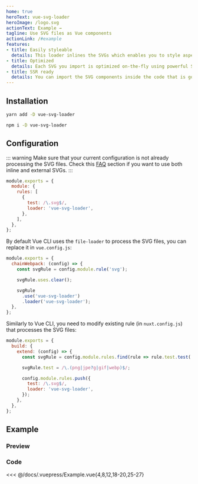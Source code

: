 ```yaml
---
home: true
heroText: vue-svg-loader
heroImage: /logo.svg
actionText: Example →
tagline: Use SVG files as Vue components
actionLink: /#example
features:
- title: Easily styleable
  details: This loader inlines the SVGs which enables you to style aspects like for example stroke/fill color.
- title: Optimized
  details: Each SVG you import is optimized on-the-fly using powerful SVGO without you having to do anything.
- title: SSR ready
  details: You can import the SVG components inside the code that is going to be rendered on the server side.
---
```


## Installation

<Tabs>
<Tab name="yarn">

``` bash
yarn add -D vue-svg-loader
```

</Tab>
<Tab name="npm">

``` bash
npm i -D vue-svg-loader
```

</Tab>
</Tabs>

## Configuration

<Tabs>
<Tab name="webpack">

::: warning
Make sure that your current configuration is not already processing the SVG files.
Check this [FAQ](/faq.html#how-to-use-both-inline-and-external-svgs) section if you want to use both inline and external SVGs.
:::

``` js
module.exports = {
  module: {
    rules: [
      {
        test: /\.svg$/,
        loader: 'vue-svg-loader',
      },
    ],
  },
};
```

</Tab>
<Tab name="Vue CLI">

By default Vue CLI uses the `file-loader` to process the SVG files, you can replace it in `vue.config.js`:

``` js
module.exports = {
  chainWebpack: (config) => {
    const svgRule = config.module.rule('svg');

    svgRule.uses.clear();

    svgRule
      .use('vue-svg-loader')
      .loader('vue-svg-loader');
  },
};
```

</Tab>
<Tab name="Nuxt.js">

Similarly to Vue CLI, you need to modify existing rule (in `nuxt.config.js`) that processes the SVG files:

``` js
module.exports = {
  build: {
    extend: (config) => {
      const svgRule = config.module.rules.find(rule => rule.test.test('.svg'));

      svgRule.test = /\.(png|jpe?g|gif|webp)$/;

      config.module.rules.push({
        test: /\.svg$/,
        loader: 'vue-svg-loader',
      });
    },
  },
};
```

</Tab>
</Tabs>

## Example

### Preview

<Example />

### Code

<<< @/docs/.vuepress/Example.vue{4,8,12,18-20,25-27}
